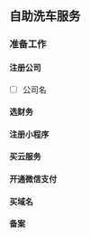 ## 自助洗车服务
### 准备工作
#### 注册公司
+ [ ] 公司名

#### 选财务
#### 注册小程序 
#### 买云服务 
#### 开通微信支付 
#### 买域名 
#### 备案


